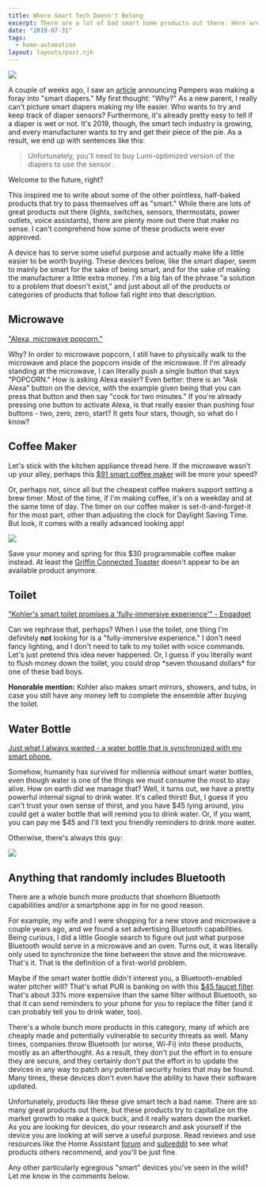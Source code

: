 ```yaml
---
title: Where Smart Tech Doesn't Belong
excerpt: There are a lot of bad smart home products out there. Here are some of the worst offenders.
date: "2019-07-31"
tags:
  - home-automation
layout: layouts/post.njk
---
```


![](/images/goldblum-quote.jpg)

A couple of weeks ago, I saw an [article](https://www.engadget.com/2019/07/18/pampers-lumi-smart-diapers/) announcing Pampers was making a foray into "smart diapers." My first thought: "Why?" As a new parent, I really can't picture smart diapers making my life easier. Who wants to try and keep track of diaper sensors? Furthermore, it's already pretty easy to tell if a diaper is wet or not. It's 2019, though, the smart tech industry is growing, and every manufacturer wants to try and get their piece of the pie. As a result, we end up with sentences like this:

> Unfortunately, you'll need to buy Lumi-optimized version of the diapers to use the sensor .

Welcome to the future, right?

This inspired me to write about some of the other pointless, half-baked products that try to pass themselves off as "smart." While there are lots of great products out there (lights, switches, sensors, thermostats, power outlets, voice assistants), there are plenty more out there that make no sense. I can't comprehend how some of these products were ever approved.

A device has to serve some useful purpose and actually make life a little easier to be worth buying. These devices below, like the smart diaper, seem to mainly be smart for the sake of being smart, and for the sake of making the manufacturer a little extra money. I'm a big fan of the phrase "a solution to a problem that doesn't exist," and just about all of the products or categories of products that follow fall right into that description.


Microwave
---------

["Alexa, microwave popcorn."](https://www.amazon.com/AmazonBasics-Microwave-Small-Works-Alexa/dp/B07894S727)

Why? In order to microwave popcorn, I still have to physically walk to the microwave and place the popcorn inside of the microwave. If I'm already standing at the microwave, I can literally push a single button that says "POPCORN." How is asking Alexa easier? Even better: there is an "Ask Alexa" button on the device, with the example given being that you can press that button and then say "cook for two minutes." If you're already pressing one button to activate Alexa, is that really easier than pushing four buttons - two, zero, zero, start? It gets four stars, though, so what do I know?


Coffee Maker
------------

Let's stick with the kitchen appliance thread here. If the microwave wasn't up your alley, perhaps this [$91 smart coffee maker](https://www.amazon.com/BrewGenie-BG120-Smart-Coffee-Maker/dp/B0178CVCPY/ref=pd_lpo_sbs_79_t_0?_encoding=UTF8&psc=1&refRID=VRFV1WS6ZN8VK6DVJCHE) will be more your speed?


Or, perhaps not, since all but the cheapest coffee makers support setting a brew timer. Most of the time, if I'm making coffee, it's on a weekday and at the same time of day. The timer on our coffee maker is set-it-and-forget-it for the most part, other than adjusting the clock for Daylight Saving Time. But look, it comes with a really advanced looking app!

![](/images/coffee.jpg)


Save your money and spring for this \$30 programmable coffee maker instead. At least the [Griffin Connected Toaster](https://www.cnet.com/reviews/griffin-technology-connected-toaster-preview/) doesn't appear to be an available product anymore.


Toilet
------

["Kohler's smart toilet promises a 'fully-immersive experience'" - Engadget](https://www.theverge.com/2019/1/6/18170575/kohler-konnect-bathroom-smart-gadgets-numi-intelligent-toilet-ces-2019)

Can we rephrase that, perhaps? When I use the toilet, one thing I'm definitely **not** looking for is a "fully-immersive experience." I don't need fancy lighting, and I don't need to talk to my toilet with voice commands. Let's just pretend this idea never happened. Or, I guess if you literally want to flush money down the toilet, you could drop \*seven thousand dollars\* for one of these bad boys.

**Honorable mention:** Kohler also makes smart mirrors, showers, and tubs, in case you still have any money left to complete the ensemble after buying the toilet.


Water Bottle
------------

[Just what I always wanted - a water bottle that is synchronized with my smart phone.](https://www.amazon.com/Hidrate-Spark-Smart-Water-Bottle/dp/B01NBNMC8V)


Somehow, humanity has survived for millennia without smart water bottles, even though water is one of the things we must consume the most to stay alive. How on earth did we manage that? Well, it turns out, we have a pretty powerful internal signal to drink water. It's called thirst! But, I guess if you can't trust your own sense of thirst, and you have $45 lying around, you could get a water bottle that will remind you to drink water. Or, if you want, you can pay me $45 and I'll text you friendly reminders to drink more water.

Otherwise, there's always this guy:

![](/images/h2o.jpg)


Anything that randomly includes Bluetooth
-----------------------------------------

There are a whole bunch more products that shoehorn Bluetooth capabilities and/or a smartphone app in for no good reason.

For example, my wife and I were shopping for a new stove and microwave a couple years ago, and we found a set advertising Bluetooth capabilities. Being curious, I did a little Google search to figure out just what purpose Bluetooth would serve in a microwave and an oven. Turns out, it was literally only used to synchronize the time between the stove and the microwave. That's it. That is the definition of a first-world problem.

Maybe if the smart water bottle didn't interest you, a Bluetooth-enabled water pitcher will? That's what PUR is banking on with this [$45 faucet filter](https://www.amazon.com/PUR-PFM800HX-Horizontal-Bluetooth-MineralClear/dp/B01M0I5RII). That's about 33% more expensive than the same filter without Bluetooth, so that it can send reminders to your phone for you to replace the filter (and it can probably tell you to drink water, too).

There's a whole bunch more products in this category, many of which are cheaply made and potentially vulnerable to security threats as well. Many times, companies throw Bluetooth (or worse, Wi-Fi) into these products, mostly as an afterthought. As a result, they don't put the effort in to ensure they are secure, and they certainly don't put the effort in to update the devices in any way to patch any potential security holes that may be found. Many times, these devices don't even have the ability to have their software updated.

Unfortunately, products like these give smart tech a bad name. There are so many great products out there, but these products try to capitalize on the market growth to make a quick buck, and it really waters down the market. As you are looking for devices, do your research and ask yourself if the device you are looking at will serve a useful purpose. Read reviews and use resources like the Home Assistant [forum](https://community.home-assistant.io/) and [subreddit](https://www.reddit.com/r/homeassistant/) to see what products others recommend, and you'll be just fine.

Any other particularly egregious "smart" devices you've seen in the wild? Let me know in the comments below.